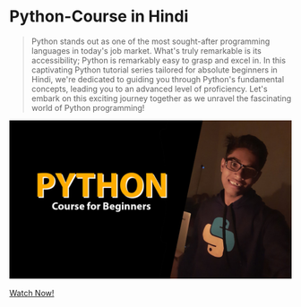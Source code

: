 # Python-Course in Hindi

> Python stands out as one of the most sought-after programming languages in today's job market. What's truly remarkable is its accessibility; Python is remarkably easy to grasp and excel in. In this captivating Python tutorial series tailored for absolute beginners in Hindi, we're dedicated to guiding you through Python's fundamental concepts, leading you to an advanced level of proficiency. Let's embark on this exciting journey together as we unravel the fascinating world of Python programming!


![Python-Course](python-course.jpg)


[Watch Now!](https://www.youtube.com/playlist?list=PLektAlvzRpxGbkecHfD6UZRecAdGPOGTa)
